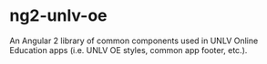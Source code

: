 # ng2-unlv-oe
An Angular 2 library of common components used in UNLV Online Education apps (i.e. UNLV OE styles, common app footer, etc.).
